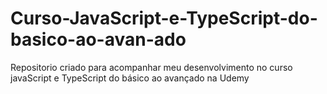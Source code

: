 # Curso-JavaScript-e-TypeScript-do-basico-ao-avan-ado
Repositorio criado para acompanhar meu desenvolvimento no curso javaScript e TypeScript do básico ao avançado na Udemy
